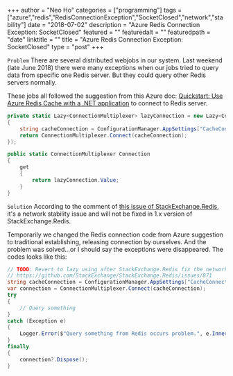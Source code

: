 +++
author = "Neo Ho"
categories = ["programming"]
tags = ["azure","redis","RedisConnectionException","SocketClosed","network","stability"]
date = "2018-07-02"
description = "Azure Redis Connection Exception: SocketClosed"
featured = ""
featuredalt = ""
featuredpath = "date"
linktitle = ""
title = "Azure Redis Connection Exception: SocketClosed"
type = "post"
+++

`Problem` There are several distributed webjobs in our system. Last weekend (late June 2018) there were many exceptions when our jobs tried to query data from specific one Redis server. But they could query other Redis servers normally.

These jobs all followed the suggestion from this Azure doc: [Quickstart: Use Azure Redis Cache with a .NET application](https://docs.microsoft.com/en-us/azure/redis-cache/cache-dotnet-how-to-use-azure-redis-cache) to connect to Redis server.

```csharp
private static Lazy<ConnectionMultiplexer> lazyConnection = new Lazy<ConnectionMultiplexer>(() =>
{
    string cacheConnection = ConfigurationManager.AppSettings["CacheConnection"].ToString();
    return ConnectionMultiplexer.Connect(cacheConnection);
});

public static ConnectionMultiplexer Connection
{
    get
    {
        return lazyConnection.Value;
    }
}
```

`Solution` According to the comment of [this issue of StackExchange.Redis](https://github.com/StackExchange/StackExchange.Redis/issues/871), it's a network stability issue and will not be fixed in 1.x version of StackExchange.Redis.

Temporarily we changed the Redis connection code from Azure suggestion to traditional establishing, releasing connection by ourselves. And the problem was solved...or I should say the exceptions were disappeared. The codes looks like this:

```csharp
// TODO: Revert to lazy using after StackExchange.Redis fix the network stability issue.
// https://github.com/StackExchange/StackExchange.Redis/issues/871
string cacheConnection = ConfigurationManager.AppSettings["CacheConnection"].ToString();
var connection = ConnectionMultiplexer.Connect(cacheConnection);
try
{
    // Query something
}
catch (Exception e)
{
    Logger.Error($"Query something from Redis occurs problem.", e.InnerException);
}
finally
{
    connection?.Dispose();
}
```